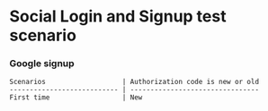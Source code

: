 Social Login and Signup test scenario
=====================================

### Google signup


    Scenarios                   | Authorization code is new or old
    --------------------------- | --------------------------------
    First time                  | New